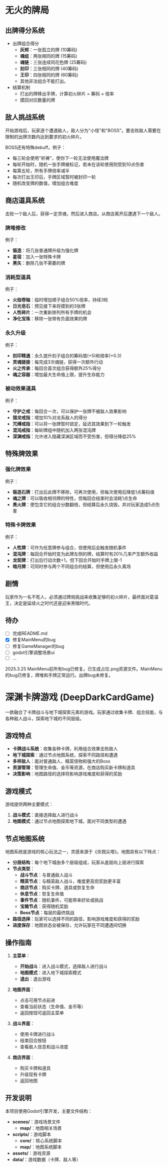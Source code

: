 # 无火的牌局

## 出牌得分系统

- 出牌组合得分
  - **灰烬**：一张孤立的牌 (10筹码)
  - **魂组**：两张相同的牌 (15筹码)
  - **魂链**：三张连续同花色牌 (25筹码)
  - **刻印**：三张相同的牌 (40筹码)
  - **王印**：四张相同的牌 (60筹码)
  - 其他非法组合不能打出。
- 结算机制
  - 打出的牌移出手牌，计算初火碎片 = 筹码 × 倍率
  - 摸回对应数量的牌

## 敌人挑战系统

开始游戏后，玩家逐个遭遇敌人，敌人分为"小怪"和"BOSS"。要击败敌人需要在限制的出牌次数内达到要求的初火碎片。

BOSS还有特殊debuff。例子：

- 每三轮会使用"祈祷"，使你下一轮无法使用魔法牌
- 每轮开始时，随机一张手牌被标记，若未在该轮使用则受到10点伤害
- 每第五轮，所有手牌倍率减半
- 每次打出王印后，手牌区域暂时被封印一轮
- 随机改变牌的数值，增加组合难度

## 商店道具系统

击败一个敌人后，获得一定灵魂，然后进入商店。从商店离开后遭遇下一个敌人。

### 牌堆修改

例子：

- **锻造**：将几张普通牌升级为强化牌
- **星宿**：加入一张特殊卡牌
- **黑矢**：删除几张不需要的牌

### 消耗型道具

例子：

- **火焰卷轴**：临时增加顺子组合50%倍率，持续3轮
- **日光皂石**：预见接下来将摸到的3张牌
- **人性碎片**：一次重新排列所有手牌的机会
- **净化宝珠**：移除一张带有负面效果的牌

### 永久升级

例子：

- **刻印精通**：永久提升刻子组合的筹码值(+5)和倍率(+0.3)
- **灵魂链接**：每完成3次魂链，获得一次额外行动
- **火之传承**：每回合首次组合获得额外25%得分
- **魂之容器**：增加最大生命值上限，提升生存能力

### 被动效果道具

例子：

- **守护之戒**：每回合一次，可以保护一张牌不被敌人效果影响
- **猎龙戒指**：增加10%对龙系敌人的得分
- **咒缚戒指**：可以将一张牌暂时锁定，延迟其效果到下一轮触发
- **混沌戒指**：每轮牌组中随机加入两张混沌牌
- **深渊戒指**：允许进入隐藏深渊区域而不受伤害，但得分降低25%

## 特殊牌效果

### 强化牌效果

例子：

- **锻造石牌**：打出后此牌不移除，可再次使用，但每次使用后降低1点筹码值
- **魂之牌**：可以吸收相邻牌的特性，但每回合结束时会消耗1点生命
- **黑火牌**：使包含它的组合分数翻倍，但结算后永久烧毁，并对玩家造成5点伤害

### 特殊卡牌效果

例子：

- **人性牌**：可作为任意牌参与组合，但使用后会触发随机事件
- **混沌牌**：每回合开始时变为此牌左侧的牌，结算时有20%几率产生额外收益
- **龙契牌**：打出后行动次数+1，但下回合开始时手牌上限-1
- **暗月牌**：可同时参与两个不同组合的结算，但使用后永久离场

## 剧情

玩家作为一名不死人，必须通过牌局挑战来收集足够的初火碎片，最终面对葛温王，决定是延续火之时代还是迎来黑暗时代。

## 待办

- [ ] 完成README.md
- [x] 修复MainMenu的bug
- [ ] 修复GameManager的bug
- [ ] godot引擎调整场景ui
- [ ] ...

2025.3.25 MainMenu前所有bug已修复。已生成占位.png资源文件。MainMenu的bug已修复，牌堆和手牌正常运行。出牌bug未修复。

# 深渊卡牌游戏 (DeepDarkCardGame)

一款融合了卡牌战斗与地下城探索元素的游戏。玩家通过收集卡牌、组合技能，与各种敌人战斗，探索地下城的不同层级。

## 游戏特点

- **卡牌战斗系统**：收集各种卡牌，利用组合效果击败敌人
- **地下城探索**：通过节点地图系统，探索不同路径和遭遇
- **多样敌人**：面对普通敌人、精英怪物和强大的Boss
- **资源管理**：管理生命值、金币等资源，在商店购买新卡牌和道具
- **决策影响**：地图路径的选择将影响游戏难度和获得的奖励

## 游戏模式

游戏提供两种主要模式：

1. **战斗模式**：直接选择敌人进行战斗
2. **地图模式**：通过节点地图探索地下城，面对不同类型的遭遇

## 节点地图系统

地图系统是游戏的核心玩法之一，灵感来源于《杀戮尖塔》。地图具有以下特点：

- **分层结构**：每个地下城由多个层级组成，玩家从底层向上层进行探索
- **节点类型**：
  - **战斗节点**：与普通敌人战斗
  - **精英节点**：与精英敌人战斗，难度更高但奖励更丰富
  - **商店节点**：购买卡牌、道具或恢复生命
  - **休息节点**：恢复生命值
  - **事件节点**：随机事件，可能带来好处或挑战
  - **宝箱节点**：获得随机奖励
  - **Boss节点**：每层的最终挑战
- **路径选择**：玩家可以选择不同的路径，影响游戏难度和获得的奖励
- **进度保存**：地图状态会被保存，允许玩家在不同遭遇间切换

## 操作指南

1. **主菜单**：
   - **开始战斗**：进入战斗模式，选择敌人进行战斗
   - **地图模式**：进入地下城探索模式
   - **退出**：退出游戏

2. **地图界面**：
   - 点击可用节点前进
   - 查看当前状态（生命值、金币等）
   - 返回按钮可返回主菜单

3. **战斗界面**：
   - 使用卡牌进行战斗
   - 结束回合按钮
   - 查看敌人信息和战斗进度

4. **商店界面**：
   - 购买卡牌和道具
   - 升级现有卡牌
   - 返回地图

## 开发说明

本项目使用Godot引擎开发，主要文件结构：

- **scenes/**：游戏场景文件
  - **map/**：地图相关场景
- **scripts/**：游戏脚本
  - **core/**：核心系统脚本
  - **map/**：地图系统脚本
- **assets/**：游戏资源
- **data/**：游戏数据（卡牌、敌人等）
